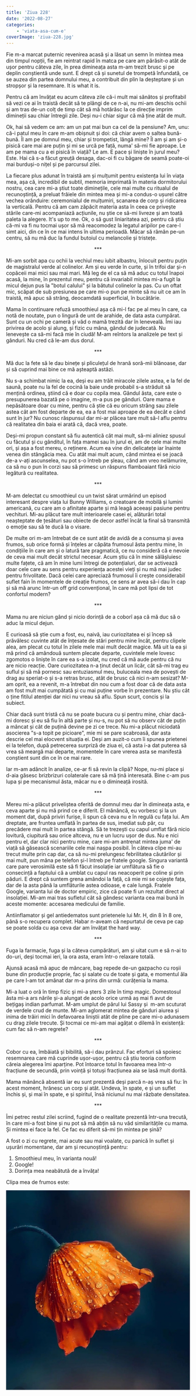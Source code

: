 ```yaml
---
title: 'Ziua 228'
date: '2022-08-27'
categories:
    - 'viata-asa-cum-e'
coverImage: 'ziua-228.jpg'
---
```


Fie m-a marcat puternic revenirea acasă și a lăsat un semn în mintea mea din timpul nopții, fie am reintrat rapid în matca pe care am părăsit-o atât de ușor pentru câteva zile, în prea dimineața asta m-am trezit brusc și pe deplin conștientă unde sunt. E drept că și sunetul de trompetă înfundată, ce se auzea din partea domnului meu, a contribuit din plin la deșteptare și un stropșor și la resemnare. It is what it is.

Pentru că am învățat eu acum câteva zile că-i mult mai sănătos și profitabil să vezi ce ai în traistă decât să te plângi de ce n-ai, nu mi-am deschis ochii și am tras de-un colț de timp cât să mă hotărăsc la ce direcție imprim dimineții sau chiar întregii zile. Deși nu-i chiar sigur că mă ține atât de mult.

Ok, hai să vedem ce am: am un pat mai bun ca cel de la pensiune? Am, unu: că-i patul meu în care m-am obișnuit și doi: că chiar avem o saltea bună-bună. Îl am pe domnul meu, chiar și trompetist, lângă mine? Îl am și am și-o pisică care mai are puțin și mi se urcă pe față, numa' să-mi fie aproape. Le am pe mama cu a ei pisică în viață? Le am. E pace și liniște în jurul meu? Este. Hai că s-a făcut greuță desaga, dac-oi fi cu băgare de seamă poate-oi mai burduși-o nițel și pe parcursul zilei.

La fiecare plus adunat în traistă am și mulțumit pentru existența lui în viața mea, așa că, incredibil de subtil, memoria imprimată în materia dormitorului nostru, cea care mi-a știut toate diminețile, cele mai multe cu ritualul de recunoștință, a preluat frâiele din mintea mea și mi-a condus-o ușurel către vechea orânduire: ceremonialul de mulțumiri, scanarea de corp și ridicarea la verticală. Pentru că am cam zăpăcit materia asta în ceea ce privește stările care-mi acompaniază acțiunile, nu știe ce să-mi livreze și am toată paleta la alegere. It's up to me. Ok, o să gust liniaritatea azi, pentru că știu că-mi va fi nu tocmai ușor să mă reacomodez la legatul aripilor pe care-l simt aici, din ce în ce mai intens în ultima perioadă. Măcar să rămân pe-un centru, să nu mă duc la fundul butoiul cu melancolie și tristețe.

<p style="text-align: center;">***</p>

Mi-am sorbit apa cu ochii la vechiul meu iubit albastru, înlocuit pentru puțin de magistralul verde al colinelor. Am și eu verde în curte, și în trifoi dar și-n copăceii mai mici sau mai mari. Mă leg de el ca să mă aduc cu totul înapoi acasă, la mine, în prezentul meu, pentru că invariabil mintea mi-a fugit la micul dejun pus la "botul calului" și la bătutul colinelor la pas. Cu un oftat mic, scăpat de sub presiunea pe care mi-o pun pe minte să nu uit ce am în traistă, mă apuc să strâng, deocamdată superficial, în bucătărie.

Mama în continuare refuză smoothieul așa că mi-l fac pe al meu în care, ca notă de noutate, pun o lingură de unt de arahide, de data asta cumpărat. Sunt cu un ochi pe cameră și văd o mamă trezită dar în leneveală. Îmi iau privirea de acolo și alung, și fizic cu mâna, gândul de judecată. Nu lenevește ca să-mi facă mie în ciudă! M-am reîntors la analizele pe text și gânduri. Nu cred că le-am dus dorul.

<p style="text-align: center;">***</p>

Mă duc la fete să le dau binețe și pliculețul de hrană soră-mii blănoase, dar și să cuprind mai bine ce mă așteaptă astăzi.

Nu s-a schimbat nimic la ea, deși eu am trăit miracole zilele astea, e la fel de saună, poate nu la fel de cocină la baie unde probabil s-a străduit să mențină ordinea, știind că e doar cu copila mea. Gândul ăsta, care este o presupunerea bazată pe o imagine, m-a pus pe gânduri. Oare mama e nepăsătoare doar cu mine, pentru că știe că eu oricum strâng sau zilele astea cât am fost departe de ea, ea a fost mai aproape de ea decât e când sunt în jur? Nu cunosc răspunsul dar mi-ar plăcea tare mult să-l aflu pentru că realitatea din baia ei arată că, dacă vrea, poate.

Deși-mi propun constant să fiu autentică cât mai mult, să-mi aliniez spusul cu făcutul și cu gânditul, în fața mamei sau în jurul ei, am de cele mai multe ori, și așa a fost mereu, o reținere. Acum ea vine din delicatețe iar înainte venea din stângăcia mea. Cu atât mai mult acum, când mintea ei se joacă de-a v-ați ascunselea, nu pot s-o întreb pe șleau, când am vreo nelămurire, ca să nu o pun în corzi sau să primesc un răspuns flamboaiant fără nicio legătură cu realitatea.

<p style="text-align: center;">***</p>

M-am delectat cu smoothieul cu un twist sărat urmărind un episod interesant despre viața lui Bunny Williams, o creatoare de mobilă și lumini americană, cu care am o afinitate aparte și mă leagă aceeași pasiune pentru vechituri. Mi-au plăcut tare mult interioarele casei ei, alăturări total neașteptate de țesături sau obiecte de decor astfel încât la final să transmită o emoție sau să te ducă la o visare.

De multe ori m-am întrebat de ce sunt atât de avidă de a consuma și avea frumos, sub orice formă și înțeles ar căpăta frumosul ăsta pentru mine, în condițiile în care am și o latură tare pragmatică, ce nu consideră că e nevoie de ceva mai mult decât strictul necesar. Acum știu că în mine sălășluiesc multe fațete, că am în mine lumi întregi de potențialuri, dar se activează doar cele care au sens pentru experiența acestei vieți și nu mă mai judec pentru frivolitate. Dacă celei care apreciază frumosul îi crește considerabil suflet fain în momentele de creație frumos, ce sens ar avea să-i dau în cap și să mă arunc într-un off grid convențional, în care mă pot lipsi de tot confortul modern?

<p style="text-align: center;">***</p>

Mama nu are niciun gând și nicio dorință de a coborî așa că mă duc să o aduc la micul dejun.

E curioasă să știe cum a fost, eu, naivă, iau curiozitatea ei și încep să prăvălesc cuvinte atât de înțesate de stări pentru mine încât, pentru clipele alea, am plecat cu totul în zilele mele mai mult decât magice. Mă uit la ea și mă prind că amândouă suntem plecate departe, cuvintele mele lovesc zgomotos o liniște în care ea s-a izolat, nu cred că mă aude pentru că nu are nicio reacție. Oare curiozitatea n-a ținut decât un licăr, cât să-mi trag eu suflul și să mă pornesc sau entuziasmul meu, buluceala mea de povești de drag au speriat-o și s-a retras brusc, atât de brusc că nici n-am sesizat? M-am oprit, ea a revenit, m-a întrebat din nou cum a fost doar că de data asta am fost mult mai cumpătată și cu mai puține vorbe în prezentare. Nu știu cât o ține fitilul atenției dar nici nu vreau să aflu. Spun scurt, concis și la subiect.

Chiar dacă sunt tristă că nu se poate bucura cu și pentru mine, chiar dacă-mi doresc și eu să fiu în altă parte și nu-s, nu pot să nu observ cât de puțin a mâncat și cât de puțină devine pe zi ce trece. Nu mi-a plăcut niciodată asocierea "s-a topit pe picioare", mie mi se pare scabroasă, dar asta descrie cel mai elocvent situația ei. Deși am auzit-o cum îi spunea prietenei ei la telefon, după petrecerea surpriză de ziua ei, că asta i-a dat puterea să vrea să meargă mai departe, momentele în care vrerea asta se manifestă conștient sunt din ce în ce mai rare.

Iar m-am adâncit în analize, ce-ar fi să revin la clipă? Nope, nu-mi place și d-aia găsesc brizbrizuri colaterale care să mă țină interesată. Bine c-am pus lupa și pe mecanismul ăsta, măcar nu e o dimineață irosită.

<p style="text-align: center;">***</p>

Mereu mi-a plăcut priveliștea oferită de domnul meu dar în dimineața asta, e ceva aparte și nu mă prind ce e diferit. El mănâncă, eu vorbesc și la un moment dat, după priviri furișe, îi spun că ceva nu e în regulă cu fața lui. Am dreptate, are fruntea umflată în partea de sus, imediat sub păr, cu precădere mai mult în partea stângă. Să te trezești cu capul umflat fără nicio lovitură, ciupitură sau orice altceva, nu e un lucru ușor de dus. Nu e nici pentru el, dar clar nici pentru mine, care mi-am antrenat mintea juma' de viață să găsească scenariile cele mai nașpa posibil. În câteva clipe mi-au trecut multe prin cap dar, ca să nu-mi prelungesc febrilitatea căutărilor și mai mult, pun mâna pe telefon și-l întreb pe fratele google. Singura variantă care pare verosimilă este să fi făcut insolație iar umflătura să fie o consecință a faptului că a umblat cu capul ras neacoperit pe coline și prin păduri. E drept că suntem grena amândoi la față, că mie mi se cojește fața, dar de la asta până la umflăturile astea odioase, e cale lungă. Fratele Google, varianta lui de doctor empiric, zice că poate fi un rezultat direct al insolației. Mi-am mai tras sufletul cât să gândesc varianta cea mai bună în aceste momente: accesarea medicului de familie.

Antiinflamator și gel antiedematos sunt prietenele lui Mr. H, din 8 în 8 ore, până s-o recupera complet. Habar n-aveam că nepurtatul de ceva pe cap se poate solda cu așa ceva dar am învățat the hard way.

<p style="text-align: center;">***</p>

Fuga la farmacie, fuga și la câteva cumpărături, am și uitat cum e să n-ai to do-uri, deși tocmai ieri, la ora asta, eram într-o relaxare totală.

Ajunsă acasă mă apuc de mâncare, bag repede de-un gazpacho cu roșii bune din producție proprie, fac și salate cu de toate și gata, e momentul ăla pe care l-am tot amânat dar m-a prins din urmă: curățenia la mama.

Mi-a luat o oră în timp fizic și mi-a șters 3 zile în timp magic. Domestosul ăsta mi-a ars nările și-a alungat de acolo orice urmă aș mai fi avut de bețigaș indian parfumat. M-am umplut de părul lui Sassy și  m-am scuturat de verdele crud de munte. Mi-am aglomerat mintea de gânduri aiurea și inima de trăiri mici în defavoarea liniștii atât de pline pe care mi-o adunasem cu drag zilele trecute. Și tocmai ce mi-am mai agățat o dilemă în existență: cum fac să n-am regrete?

<p style="text-align: center;">***</p>

Cobor cu ea, îmbăiată și bibilită, să-i dau prânzul. Fac eforturi să spoiesc resemnarea care mă cuprinde ușor-ușor, pentru că știu teoria conform căreia alegerea îmi aparține. Pot întoarce totul în favoarea mea într-o fracțiune de secundă, prin voință și totuși fracțiunea aia se lasă mult dorită.

Mama mănâncă absentă iar eu sunt prezentă deși parcă n-aș vrea să fiu: în acest moment, hrănesc un corp și atât. Undeva, în spate, e și un suflet închis și, și mai în spate, e și spiritul, însă niciunul nu mai răzbate densitatea.

<p style="text-align: center;">***</p>

Îmi petrec restul zilei scriind, fugind de o realitate prezentă într-una trecută, în care mi-a fost bine și nu pot să mă abțin să nu văd similaritățile cu mama. Și mintea ei face la fel. Ce fac eu diferit să-mi țin mintea pe șină?

A fost o zi cu regrete, mai acute sau mai voalate, cu panică în suflet și ușurări momentane, dar am și recunoștință pentru:

1. Smoothieul meu, în varianta nouă!
2. Google!
3. Dorința mea neabătută de a învăța!

Clipa mea de frumos este:

![](images/gold.jpeg)
